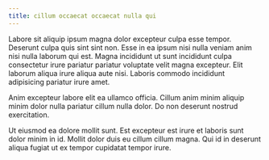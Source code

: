 ```yaml
---
title: cillum occaecat occaecat nulla qui
---
```


Labore sit aliquip ipsum magna dolor excepteur culpa esse tempor. Deserunt culpa quis sint sint non. Esse in ea ipsum nisi nulla veniam anim nisi nulla laborum qui est. Magna incididunt ut sunt incididunt culpa consectetur irure pariatur pariatur voluptate velit magna excepteur. Elit laborum aliqua irure aliqua aute nisi. Laboris commodo incididunt adipisicing pariatur irure amet.

Anim excepteur labore elit ea ullamco officia. Cillum anim minim aliquip minim dolor nulla pariatur cillum nulla dolor. Do non deserunt nostrud exercitation.

Ut eiusmod ea dolore mollit sunt. Est excepteur est irure et laboris sunt dolor minim in id. Mollit dolor duis eu cillum cillum magna. Qui id in deserunt aliqua fugiat ut ex tempor cupidatat tempor irure.